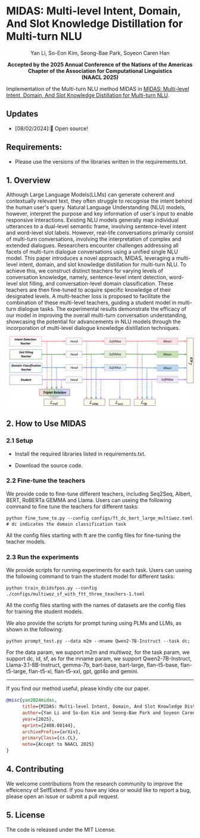 # MIDAS: Multi-level Intent, Domain, And Slot Knowledge Distillation for Multi-turn NLU

<center>
Yan Li, So-Eon Kim, Seong-Bae Park, Soyeon Caren Han 

**Accepted by the 2025 Annual Conference of the Nations of the Americas Chapter of the Association for Computational Linguistics**  
**(NAACL 2025)**
</center>


Implementation of the Multi-turn NLU method MIDAS in [MIDAS: Multi-level Intent, Domain, And Slot Knowledge Distillation for Multi-turn NLU](https://arxiv.org/abs/2408.08144). 


## Updates
- [08/02/2024]:🎉 Open source!


## Requirements:
- Please use the versions of the libraries written in the requirements.txt.


## 1. Overview 
Although Large Language Models(LLMs) can generate coherent and contextually relevant text, they often struggle to recognise the intent behind the human user's query. Natural Language Understanding (NLU) models, however, interpret the purpose and key information of user's input to enable responsive interactions. Existing NLU models generally map individual utterances to a dual-level semantic frame, involving sentence-level intent and word-level slot labels. However, real-life conversations primarily consist of multi-turn conversations, involving the interpretation of complex and extended dialogues. Researchers encounter challenges addressing all facets of multi-turn dialogue conversations using a unified single NLU model. This paper introduces a novel approach, MIDAS, leveraging a multi-level intent, domain, and slot knowledge distillation for multi-turn NLU. To achieve this, we construct distinct teachers for varying levels of conversation knowledge, namely, sentence-level intent detection, word-level slot filling, and conversation-level domain classification. These teachers are then fine-tuned to acquire specific knowledge of their designated levels. A multi-teacher loss is proposed to facilitate the combination of these multi-level teachers, guiding a student model in multi-turn dialogue tasks. The experimental results demonstrate the efficacy of our model in improving the overall multi-turn conversation understanding, showcasing the potential for advancements in NLU models through the incorporation of multi-level dialogue knowledge distillation techniques.

<p align="center">
<img width="600" src="./figures/overall.jpg">


## 2. How to Use MIDAS

### 2.1 Setup

- Install the required libraries listed in requirements.txt.

- Download the source code.

### 2.2 Fine-tune the teachers

We provide code to fine-tune different teachers, including Seq2Seq, Albert, BERT, RoBERTa GEMMA and Llama. Users can useing the following command to fine tune the teachers for different tasks:

```
python fine_tune_te.py --config configs/ft_dc_bert_large_multiwoz.toml # dc indicates the domain classification task
```

All the config files starting with ft are the config files for fine-tuning the teacher models.

### 2.3 Run the experiments

We provide scripts for running experiments for each task. Users can useing the following command to train the student model for different tasks:

```
python train_dcidsfpos.py --config ./configs/multiwoz_sf_with_ftt_three_teachers-1.toml
```

All the config files starting with the names of datasets are the config files for training the student models.

We also provide the scripts for prompt tuning using PLMs and LLMs, as shown in the following:
```
python prompt_test.py --data m2m --mname Qwen2-7B-Instruct --task dc; 
```

For the data param, we support m2m and multiwoz, for the task param, we support dc, id, sf, as for the mname param, we support Qwen2-7B-Instruct, Llama-3.1-8B-Instruct, gemma-7b, bart-base, bart-large, flan-t5-base, flan-t5-large, flan-t5-xl, flan-t5-xxl, gpt, gpt4o and gemini.



------


If you find our method useful, please kindly cite our paper.
```bibtex
@misc{yan2024midas,
      title={MIDAS: Multi-level Intent, Domain, And Slot Knowledge Distillation for Multi-turn NLU}, 
      author={Yan Li and So-Eon Kim and Seong-Bae Park and Soyeon Caren Han},
      year={2025},
      eprint={2408.08144},
      archivePrefix={arXiv},
      primaryClass={cs.CL},
      note={Accept to NAACL 2025}
}
```


## 4. Contributing
We welcome contributions from the research community to improve the effeicency of SelfExtend. If you have any idea or would like to report a bug, please open an issue or submit a pull request.

## 5. License
The code is released under the MIT License.

